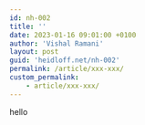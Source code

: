 ```yaml
---
id: nh-002
title: ''
date: 2023-01-16 09:01:00 +0100
author: 'Vishal Ramani'
layout: post
guid: 'heidloff.net/nh-002'
permalink: /article/xxx-xxx/
custom_permalink:
    - article/xxx-xxx/
---
```

hello